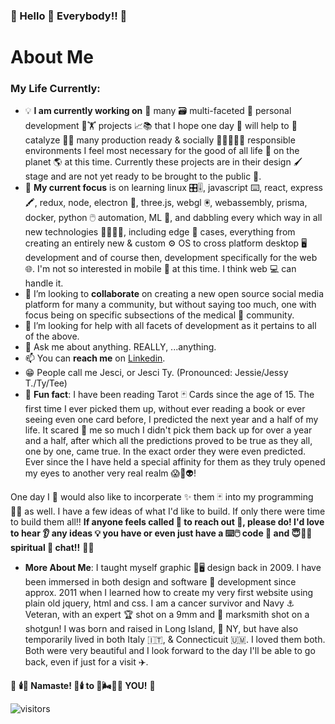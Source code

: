 ### 🧿 Hello 👋 Everybody!! 🧿

# About Me

### My Life Currently:
- 💡 **I am currently working on** 🤹 many 🗃️ multi-faceted 💍 personal development 🧗🏋️ projects 📈📚 that I hope one day 📆 will help to 🚀 catalyze 🏹🎯 many production ready & socially 👨‍👩‍👧‍👧🦸 responsible environments I feel most necessary for the good of all life 🌱 on the planet 🌎 at this time. Currently these projects are in their design 🖌️ stage and are not yet ready to be brought to the public 🥷.
- 🧮 **My current focus** is on learning linux 🎛️🎚️, javascript ⌨️, react, express🖍️, redux, node, electron 🔋, three.js, webgl 🖲️, webassembly, prisma, docker, python 🖱️ automation, ML 🧠, and dabbling every which way in all new technologies 🧬🧪🔬🔑, including edge 🤖 cases, everything from creating an entirely new & custom ⚙️ OS to cross platform desktop 🖥️ development and of course then, development specifically for the web 🌐. I'm not so interested in mobile 📱 at this time. I think web 💻 can handle it. 
- 🤑 I’m looking to **collaborate** on creating a new open source social media platform for many a community, but without saying too much, one with focus being on specific subsections of the medical 🩻 community.
- 🤔 I’m looking for help with all facets of development as it pertains to all of the above.
- 💬 Ask me about anything. REALLY, ...anything.
- 📫 You can **reach me** on [Linkedin](https://www.linkedin.com/in/jessicatermini/).
- 😁 People call me Jesci, or Jesci Ty. (Pronounced: Jessie/Jessy T./Ty/Tee)
- 🔮 **Fun fact**: I have been reading Tarot 🃏 Cards since the age of 15. The first time I ever picked them up, without ever reading a book or ever seeing even one card before, I predicted the next year and a half of my life. It scared 🤯 me so much I didn't pick them back up for over a year and a half, after which all the predictions proved to be true as they all, one by one, came true. In the exact order they were even predicted. Ever since the I have held a special affinity for them as they truly opened my eyes to another very real realm 😱👻👽! 

One day I 🧙 would also like to incorperate ✨ them 🃏 into my programming 🧑‍💻 as well. I have a few ideas of what I'd like to build. If only there were time to build them all!! **If anyone feels called 📳 to reach out 📢, please do! I'd love to hear 👂 any ideas 💡 you have or even just have a ⌨️🖱️ code 🤖 and 😇🌌🔭 spiritual 🪬 chat!!** 💯💯

- **More About Me**: I taught myself graphic 🎨🖥️ design back in 2009. I have been immersed in both design and software 💾 development since approx. 2011 when I learned how to create my very first website using plain old jquery, html and css. I am a cancer survivor and Navy ⚓ Veteran, with an expert 🏆 shot on a 9mm and 🥈 marksmith shot on a shotgun! I was born and raised in Long Island, 🗽 NY, but have also temporarily lived in both Italy 🇮🇹, & Connecticuit 🇺🇲. I loved them both. Both were very beautiful and I look forward to the day I'll be able to go back, even if just for a visit ✈️.

🧿 **🕯️🙏  Namaste! 🙏🕯️ to 🌈🌬️💨✨ YOU!** 🧿


![visitors](https://visitor-badge.glitch.me/badge?page_id=JessMTermini.JessMTermini)
